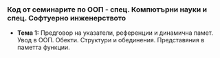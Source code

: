 ### Код от семинарите по ООП - спец. Компютърни науки и спец. Софтуерно инженерството

- **Тема 1:** Предговор на указатели, референции и динамична памет. Увод в ООП. Обекти. Структури и обединения. Представяния в паметта
функции.
